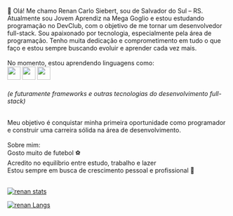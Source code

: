 👋 Olá! Me chamo Renan Carlo Siebert, sou de Salvador do Sul – RS. Atualmente sou Jovem Aprendiz na Mega Goglio e estou estudando programação no DevClub, com o objetivo de me tornar um desenvolvedor full-stack.
Sou apaixonado por tecnologia, especialmente pela área de programação. Tenho muita dedicação e comprometimento em tudo o que faço e estou sempre buscando evoluir e aprender cada vez mais.
<br> <br>
No momento, estou aprendendo linguagens como:
<br>
<img src="https://cdn.jsdelivr.net/gh/devicons/devicon/icons/html5/html5-original.svg" width="30"/> 
<img src="https://cdn.jsdelivr.net/gh/devicons/devicon/icons/css3/css3-original.svg" width="30"/> 
<img src="https://cdn.jsdelivr.net/gh/devicons/devicon/icons/javascript/javascript-original.svg" width="30"/> 
<h6>(e futuramente frameworks e outras tecnologias do desenvolvimento full-stack)</h6>
Meu objetivo é conquistar minha primeira oportunidade como programador e construir uma carreira sólida na área de desenvolvimento.
<br> <br>
Sobre mim:
<br>
Gosto muito de futebol ⚽
<br>
Acredito no equilíbrio entre estudo, trabalho e lazer
<br>
Estou sempre em busca de crescimento pessoal e profissional 🚀
<br> <br>


[![renan stats](https://github-readme-stats.vercel.app/api?username=renansiebert7)](https://github.com/anuraghazra/github-readme-stats)

[![renan Langs](https://github-readme-stats.vercel.app/api/top-langs/?username=renansiebert7)](https://github.com/anuraghazra/github-readme-stats)
